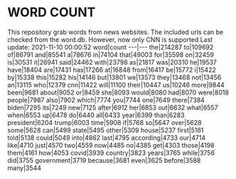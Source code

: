 # WORD COUNT
This repository grab words from news websites. The included urls can be checked from the word.db.
However, now only CNN is supported
Last update: 2021-11-10 00:00:52
word|count
---|---
the|214287
to|109692
of|86791
and|85541
a|78676
in|74104
that|49003
for|35598
on|32459
is|30531
it|26941
said|24462
with|23798
as|21817
was|20310
he|19537
have|18404
are|17431
has|17266
at|16848
from|16417
be|15772
i|15422
by|15338
this|15282
his|14146
but|13801
we|13573
they|13468
not|13456
an|13115
who|12379
cnn|11422
will|11100
their|10447
us|10246
more|9844
been|9681
about|9052
or|8459
she|8093
would|8080
had|8070
were|8018
people|7987
also|7902
which|7774
you|7744
one|7649
there|7384
biden|7295
its|7249
new|7125
after|6912
her|6853
out|6632
what|6557
when|6553
up|6478
do|6440
all|6433
year|6399
than|6283
president|6204
trump|6003
time|5908
if|5768
so|5647
over|5628
some|5628
can|5499
state|5495
other|5309
house|5237
first|5161
told|5138
could|5049
into|4862
last|4795
according|4733
our|4714
like|4710
just|4570
two|4559
now|4485
no|4385
get|4303
those|4198
them|4161
how|4053
covid|3939
country|3823
years|3765
while|3756
did|3755
government|3719
because|3681
even|3625
before|3588
many|3544
